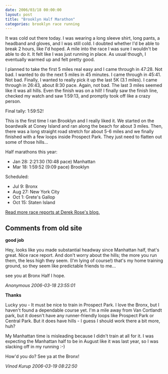 ```yaml
---
date: 2006/03/18 00:00:00
layout: post
title: "Brooklyn Half Marathon"
categories: brooklyn race running
---
```


It was cold out there today. I was wearing a long sleeve shirt, long pants, a headband and gloves, and I was still cold. I doubted whether I'd be able to break 2 hours, like I'd hoped. A mile into the race I was sure I wouldn't be able to do it. It felt like I was just running in place. As usual though, I eventually warmed up and felt pretty good.

I planned to take the first 5 miles real easy and I came through in 47:28. Not bad. I wanted to do the next 5 miles in 45 minutes. I came through in 45:41. Not  bad. Finally, I wanted to really pick it up the last 5K (3.1 miles). I came through in 26:43, about 8:30 pace. Again, not bad. The last 3 miles seemed like it was all hills. Even the finish was on a hill! I finally saw the finish line, checked my watch and saw 1:59:13, and promptly took off like a crazy person.

Final tally: 1:59:52!

This is the first time I ran Brooklyn and I really liked it. We started on the boardwalk at Coney Island and ran along the beach for about 3 miles. Then, there was a long straight road stretch for about 5-6 miles and we finally finished with a few loops inside Prospect Park. They just need to flatten out some of those hills... 

Half marathons this year: 

- Jan 28: 2:21:30 (10:48 pace) Manhattan
- Mar 18: 1:59:52 (9:09 pace) Brooklyn

Scheduled:

- Jul 9: Bronx
- Aug 27: New York City
- Oct 1: Grete's Gallop
- Oct 15: Staten Island

[Read more race reports at Derek Rose's blog.](http://derekrose.com/wp/?p=864)

<div id="comment-box">
<h2>Comments from old site</h2>

<div class="one-comment">
<p><b>good job</b></p>
<p>
Hey, looks like you made substantial headway since Manhattan half,
that's great.  Nice race report.  And don't worry about the hills; the
more you run them, the less high they seem.  (I'm lying of course!)
that's my home training ground, so they seem like predictable friends
to me...
</p>
<p>
see you at Bronx Half I hope.
</p>
<address class="signature">
<span class="author">Anonymous</span>
<span class="date">2006-03-18 23:55:01</span>
</address>
</div>

<div class="my-comment">
<p><b>Thanks</b></p>
<p>
Lucky you - It must be nice to train in Prospect Park. I love the
Bronx, but I haven't found a dependable course yet. I'm a mile away
from Van Cortlandt park, but it doesn't have any runner-friendly loops
like Prospect Park or Central Park. But it does have hills - I guess I
should work there a bit more, huh?
</p>
<p>
My Manhattan time is misleading because I didn't train at all for
it. I was expecting the Manhattan half to be in August like it was
last year, so I was slacking off in my running :-)
</p>
<p>
How'd you do? See ya at the Bronx!
</p>
<address class="signature">
<span class="author">Vinod Kurup</span>
<span class="date">2006-03-19 08:22:50</span>
</address>
</div>

</div>

